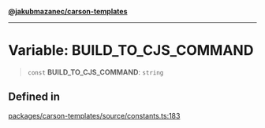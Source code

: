 [**@jakubmazanec/carson-templates**](../README.md)

---

# Variable: BUILD_TO_CJS_COMMAND

> `const` **BUILD_TO_CJS_COMMAND**: `string`

## Defined in

[packages/carson-templates/source/constants.ts:183](https://github.com/jakubmazanec/tools/blob/3e339f67fc5b5cd011c28acb315570a2f29efedc/packages/carson-templates/source/constants.ts#L183)
